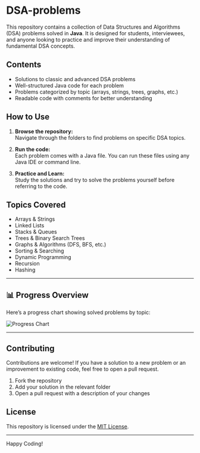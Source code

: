 # DSA-problems

This repository contains a collection of Data Structures and Algorithms (DSA) problems solved in **Java**. It is designed for students, interviewees, and anyone looking to practice and improve their understanding of fundamental DSA concepts.

## Contents

- Solutions to classic and advanced DSA problems
- Well-structured Java code for each problem
- Problems categorized by topic (arrays, strings, trees, graphs, etc.)
- Readable code with comments for better understanding

## How to Use

1. **Browse the repository:**  
   Navigate through the folders to find problems on specific DSA topics.

2. **Run the code:**  
   Each problem comes with a Java file. You can run these files using any Java IDE or command line.

3. **Practice and Learn:**  
   Study the solutions and try to solve the problems yourself before referring to the code.

## Topics Covered

- Arrays & Strings
- Linked Lists
- Stacks & Queues
- Trees & Binary Search Trees
- Graphs & Algorithms (DFS, BFS, etc.)
- Sorting & Searching
- Dynamic Programming
- Recursion
- Hashing

---

## 📊 Progress Overview  

Here’s a progress chart showing solved problems by topic:  

<!--chart-start-->
![Progress Chart](https://quickchart.io/chart?c=%7B%22type%22%3A%22pie%22%2C%22data%22%3A%7B%22labels%22%3A%5B%22Arrays%20%26%20Strings%22%2C%22Linked%20Lists%22%2C%22Stacks%20%26%20Queues%22%2C%22Trees%20%26%20BST%22%2C%22Graphs%22%2C%22DP%22%2C%22Hashing%22%5D%2C%22datasets%22%3A%5B%7B%22data%22%3A%5B12%2C8%2C5%2C7%2C4%2C3%2C6%5D%2C%22backgroundColor%22%3A%5B%22%23A855F7%22%2C%22%233B82F6%22%2C%22%23EC4899%22%2C%22%23F97316%22%2C%22%23EAB308%22%2C%22%2322C55E%22%2C%22%2306B6D4%22%5D%2C%22borderColor%22%3A%22%231F1F1F%22%2C%22borderWidth%22%3A2%7D%5D%7D%2C%22options%22%3A%7B%22plugins%22%3A%7B%22legend%22%3A%7B%22position%22%3A%22bottom%22%2C%22labels%22%3A%7B%22color%22%3A%22%23E5E7EB%22%2C%22font%22%3A%7B%22size%22%3A14%2C%22weight%22%3A%22bold%22%7D%7D%7D%2C%22title%22%3A%7B%22display%22%3Atrue%2C%22text%22%3A%22DSA%20Topics%20Solved%20Progress%22%2C%22color%22%3A%22%23E5E7EB%22%2C%22font%22%3A%7B%22size%22%3A18%2C%22weight%22%3A%22bold%22%7D%7D%7D%7D%2C%22backgroundColor%22%3A%22%231F1F1F%22%7D)
<!--chart-end-->

---

## Contributing

Contributions are welcome! If you have a solution to a new problem or an improvement to existing code, feel free to open a pull request.

1. Fork the repository
2. Add your solution in the relevant folder
3. Open a pull request with a description of your changes

## License

This repository is licensed under the [MIT License](LICENSE).

---

Happy Coding!
